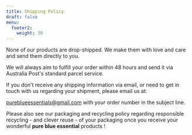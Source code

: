 ```yaml
---
title: Shipping Policy
draft: false
menu:
  footer2:
    weight: 30
---
```

None of our products are drop-shipped. We make them with love and care and send them directly to you.

We will always aim to fulfill your order within 48 hours and send it via Australia Post's standard parcel service.

If you don't receive any shipping information via email, or need to get in touch with us regarding your shipment, please email us at:

pureblueessentials@gmail.com            with your order number in the subject line.

Please also see our packaging and recycling policy regarding responsible recycling - and clever reuse - of your packaging once you receive your wonderful **pure blue essential** products !